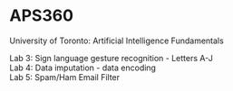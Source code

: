 # APS360
University of Toronto: Artificial Intelligence Fundamentals

Lab 3: Sign language gesture recognition - Letters A-J <br/>
Lab 4: Data imputation - data encoding <br/>
Lab 5: Spam/Ham Email Filter <br/>
